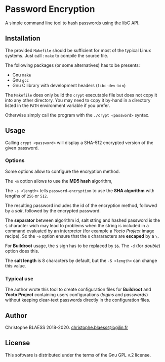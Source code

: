 # Password Encryption

A simple command line tool to hash passwords using the libC API.

## Installation

The provided `Makefile` should be sufficient for most of the typical Linux
systems. Just call : `make` to compile the source file.

The following packages (or some alternatives) has to be presents:

* Gnu `make`
* Gnu `gcc`
* Gnu C library with development headers (`libc-dev-bin`)

The `Makefile` does only build the `crypt` executable file but does not copy
it into any other directory. You may need to copy it by-hand in a directory
listed in the `PATH` environment variable if you prefer.

Otherwise simply call the program with the `./crypt <password>` syntax.

## Usage

Calling `crypt <password>` will display a SHA-512 encrypted version of the
given password.

### Options

Some options allow to configure the encryption method.

The  `-m` option allows to use the  **MD5 hash** algorithm,

The `-s <length>` tells `password-encryption` to use the **SHA algorithm** with
lengths of `256` or `512`.

The resulting password includes the id of the encryption method, followed by a
_salt_, followed by the encrypted password.

The **separator** between algorithm id, salt string and hashed password  is
the `$` character wich may lead to problems when the string is included in a
command evaluated by an interpretor (for example a _Yocto Project_ image
recipe). So the  `-e` option ensure that the `$` chararacters
are **escaped** by a `\`.

For **Buildroot** usage, the `$` sign has to be replaced by `$$`. The `-d`
(for *double*) option does this.

The **salt length** is 8 characters by default, but the `-S <length>` can
change this value.

### Typical use

The author wrote this tool to create configuration files for **Buildroot** and
**Yocto Project** containing users configurations (_logins_ and _passwords_)
without keeping clear-text passwords directly in the configuration files.

## Author

Christophe BLAESS 2018-2020. <christophe.blaess@logilin.fr>

## License

This software is distributed under the terms of the Gnu GPL v.2 license.
